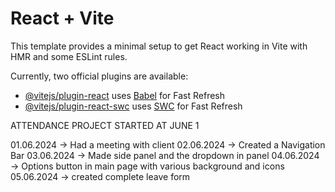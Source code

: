 # React + Vite

This template provides a minimal setup to get React working in Vite with HMR and some ESLint rules.

Currently, two official plugins are available:

- [@vitejs/plugin-react](https://github.com/vitejs/vite-plugin-react/blob/main/packages/plugin-react/README.md) uses [Babel](https://babeljs.io/) for Fast Refresh
- [@vitejs/plugin-react-swc](https://github.com/vitejs/vite-plugin-react-swc) uses [SWC](https://swc.rs/) for Fast Refresh


ATTENDANCE PROJECT
STARTED AT JUNE 1

01.06.2024 -> Had a meeting with client 
02.06.2024 -> Created a Navigation Bar
03.06.2024 -> Made side panel and the dropdown in panel
04.06.2024 -> Options button in main page with various background and icons 
05.06.2024 -> created complete leave form 